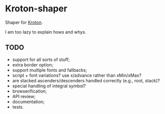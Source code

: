 # Kroton-shaper

Shaper for [Kroton](https://github.com/sdangelo/kroton).

I am too lazy to explain hows and whys.

## TODO

* support for all sorts of stuff;
* extra border option;
* support multiple fonts and fallbacks;
* script + font variations? use x/advance rather than xMin/xMax?
* are stacked ascenders/descenders handled correctly (e.g., root, stack)?
* special handling of integral symbol?
* browserification;
* API review;
* documentation;
* tests.
